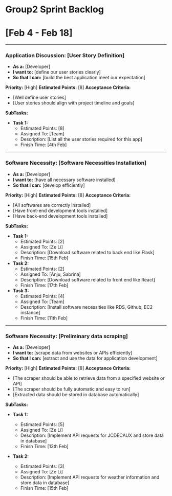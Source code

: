 # Group2 Sprint Backlog
# [Feb 4 - Feb 18]
---------
### Application Discussion: [User Story Definition]
- **As a:** [Developer]
- **I want to:** [define our user stories clearly]
- **So that I can:** [build the best application meet our expectation]

**Priority:** [High]
**Estimated Points:** [8]
**Acceptance Criteria:**
- [Well define user stories]
- [User stories should align with project timeline and goals]

**SubTasks:**

- **Task 1:**
    - Estimated Points: [8]
    - Assigned To: [Team]
    - Description: [List all the user stories required for this app]
    - Finish Time: [4th Feb]
--------

### Software Necessity: [Software Necessities Installation]
- **As a:** [Developer]
- **I want to:** [have all necessary software installed]
- **So that I can:** [develop efficiently]

**Priority:** [High]
**Estimated Points:** [8]
**Acceptance Criteria:**
- [All softwares are correctly installed]
- [Have front-end development tools installed]
- [Have back-end development tools installed]

**SubTasks:**

- **Task 1:** 
    - Estimated Points: [2]
    - Assigned To: [Ze Li]
    - Description: [Download software related to back end like Flask]
    - Finish Time: [15th Feb]
- **Task 2:**
    - Estimated Points: [2]
    - Assigned To: [Anju, Sabrina]
    - Description: [Download software related to front end like React]
    - Finish Time: [17th Feb]
- **Task 3:**
    - Estimated Points: [4]
    - Assigned To: [Team]
    - Description: [Install software necessities like RDS, Github, EC2 instance]
    - Finish Time: [11th Feb]
---------

### Software Necessity: [Preliminary data scraping]
- **As a:** [Developer]
- **I want to:** [scrape data from websites or APIs efficiently]
- **So that I can:** [extract and use the data for application development]

**Priority:** [High]
**Estimated Points:** [8]
**Acceptance Criteria:**
- [The scraper should be able to retrieve data from a specified website or API]
- [The scraper should be fully automatic and easy to run]
- [Extracted data should be stored in database automatically]

**SubTasks:**

- **Task 1:** 
    - Estimated Points: [5]
    - Assigned To: [Ze Li]
    - Description: [Implement API requests for JCDECAUX and store data in database]
    - Finish Time: [13th Feb]

- **Task 2:** 
    - Estimated Points: [3]
    - Assigned To: [Ze Li]
    - Description: [Implement API requests for weather information and store data in database]
    - Finish Time: [15th Feb]